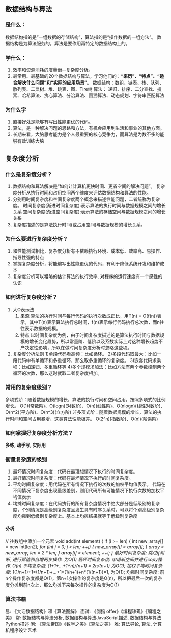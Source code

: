 ## 数据结构与算法
### 是什么：
数据结构指的是“一组数据的存储结构”，算法指的是“操作数据的一组方法”。
数据结构是为算法服务的，算法是要作用再特定的数据结构上的。
### 学什么：
1. 效率和资源消耗的度量衡--复杂度分析。
2. 最常用、最基础的20个数据结构与算法，学习他们的：**“来历”、“特点”、“适合解决什么问题”和“实际的应用场景”**。
数据结构：数组、链表、栈、队列、散列表、二叉树、堆、跳表、图、Tire树
算法： 递归、排序、二分查找、搜索、哈希算法、贪心算法、分治算法、回溯算法、动态规划、字符串匹配算法
### 为什么学
1. 直接好处是能够有写出性能更优的代码。
2. 算法，是一种解决问题的思路和方法，有机会应用到生活和事业的其他方面。
3. 长期来看，大脑思考能力是个人最重要的核心竞争力，而算法是为数不多的能够有效训练大脑

## 复杂度分析
### 什么是复杂度分析？
1. 数据结构和算法解决是“如何让计算机更快时间、更省空间的解决问题”。
    复杂度分析从执行时间和占用空间两个维度来评估数据结构和算法的性能。
2. 分别用时间复杂度和空间复杂度两个概念来描述性能问题，二者统称为复杂度。
    时间复杂度(渐进时间复杂度):表示算法的执行时间与数据规模之间的增长关系
    空间复杂度(渐进空间复杂度):表示算法的存储空间与数据规模之间的增长关系
3. 复杂度描述的是算法执行时间(或占用空间)与数据规模的增长关系。
### 为什么要进行复杂度分析？
1. 和性能测试相比，复杂度分析有不依赖执行环境、成本低、效率高、易操作、指导性强的特点
2. 掌握复杂度分析，将能编写出性能更优的代码，有利于降低系统开发和维护成本
3. 复杂度分析可以粗略的估计算法的执行效率, 对程序的运行速度有一个感性的认识
### 如何进行复杂度分析？
1. 大O表示法
    1) 来源
    算法的执行时间与每行代码的执行次数成正比，用T(n) = O(f(n))表示，其中T(n)表示算法执行总时间，f(n)表示每行代码执行总次数，而n往往表示数据的规模。
    2) 特点
    以时间复杂度为例，由于时间复杂度描述的是算法执行时间与数据规模的增长变化趋势，所以常量阶、低阶以及系数实际上对这种增长趋势不产决定性影响，所以在做时间复杂度分析时忽略这些项。
2. 复杂度分析法则
    1)单段代码看高频：比如循环。
    2)多段代码取最大：比如一段代码中有单循环和多重循环，那么取多重循环的复杂度。
    3)嵌套代码求乘积：比如递归、多重循环等
    4)多个规模求加法：比如方法有两个参数控制两个循环的次数，那么这时就取二者复杂度相加。
### 常用的复杂度级别？
多项式阶：随着数据规模的增长，算法的执行时间和空间占用，按照多项式的比例增长。 
    O(1)(常数阶)、O(logn)(对数阶)、O(n)(线性阶)、O(nlogn)(线性对数阶)、O(n^2)(平方阶)、O(n^3)(立方阶)
非多项式阶：随着数据规模的增长，算法的执行时间和空间占用暴增，这类算法性能极差。 
    O(2^n)(指数阶)、O(n!)(阶乘阶)
### 如何掌握好复杂度分析方法？
**多练, 动手写, 实际用**
### 衡量复杂度的级别
1. 最坏情况时间复杂度：代码在最理想情况下执行的时间复杂度。
2. 最好情况时间复杂度：代码在最坏情况下执行的时间复杂度。
3. 平均时间复杂度：用代码在所有情况下执行的次数的加权平均值表示。
    代码在不同情况下复杂度出现量级差别，则用代码所有可能情况下执行次数的加权平均值表示
4. 均摊时间复杂度：在代码执行的所有复杂度情况中绝大部分是低级别的复杂度，个别情况是高级别复杂度且发生具有时序关系时，可以将个别高级别复杂度均摊到低级别复杂度上。基本上均摊结果就等于低级别复杂度
#### 分析  
// 往数组中添加一个元素
void add(int element) {
   if (i >= len) {
     int new_array[] = new int[len*2];
     for (int j = 0; j < len; ++j) {
       new_array[j] = array[j];
     }
     array = new_array;
     len = 2 * len;
   }
   array[i] = element;
   ++i;
}
最好时间复杂度: 跳过if判断, 进行赋值和自增两步操作. 为O(1)
最坏时间复杂度: 申请新空间并进行copy操作. O(n)
平均复杂度: (1+1+...+1+n)/(n+1) = 2n/(n+1) 为O(1);
加权平均时间复杂度: 1*(1/n+1)+1*(1/n+1)+...+1*(1/n+1)+n*(1/(n+1))=1, 为O(1);
均摊时间复杂度: 前n个操作复杂度都是O(1)，第n+1次操作的复杂度是O(n)，所以把最后一次的复杂度分摊到前n次上，那么均摊下来每次操作的复杂度为O(1)
### 算法书籍
易: 《大话数据结构》和《算法图解》
面试: 《剑指 offer》《编程珠玑》《编程之美》
常: 数据结构与算法分析, 数据结构与算法JavaScript描述, 数据结构与算法Python描述
闲: 《算法帝国》《数学之美》《算法之美》
难: 算法导论, 算法, 计算机程序设计艺术